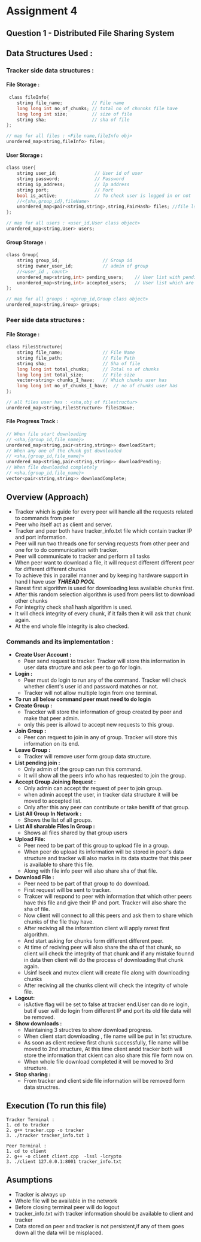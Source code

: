 # Assignment 4

## Question 1 - Distributed File Sharing System

## Data Structures Used :
### Tracker side data structures : 
#### File Storage :
```c
 class fileInfo{
    string file_name;           // File name
    long long int no_of_chunks; // total no of chunnks file have
    long long int size;         // size of file
    string sha;                 // sha of file
};

// map for all files : <File name,fileInfo obj>
unordered_map<string,fileInfo> files;
```

#### User Storage :
```c
class User{
    string user_id;              // User id of user
    string password;             // Password
    string ip_address;           // Ip address
    string port;                 // Port
    bool is_active;              // To check user is logged in or not
    //<{sha,group_id},fileName>
    unordered_map<pair<string,string>,string,PairHash> files; //file lsit that user has (along with group id)
};

// map for all users : <user_id,User class object>
unordered_map<string,User> users;
```

#### Group Storage :
```c
class Group{
    string group_id;                // Group id
    string owner_user_id;           // admin of group
    //<user_id , count>
    unordered_map<string,int> pending_users;    // User list with pending requests
    unordered_map<string,int> accepted_users;   // User list which are accepted by admin
};

// map for all groups : <gorup_id,Group class object>
unordered_map<string,Group> groups;
```

### Peer side data structures :


#### File Storage :
```c
class FilesStructure{
    string file_name;               // File Name
    string file_path;               // File Path
    string sha;                     // Sha of file
    long long int total_chunks;     // Total no of chunks
    long long int total_size;       // File size
    vector<string> chunks_I_have;   // Which chunks user has
    long long int no_of_chunks_I_have;  // no of chunks user has
};

// all files user has : <sha,obj of filestructur>
unordered_map<string,FilesStructure> filesIHave;
```
#### File Progress Track :
```c
// When file start downloading
// <sha,{group_id,file_name}>
unordered_map<string,pair<string,string>> downloadStart;
// When any one of the chunk got downloaded
// <sha,{group_id,file_name}>
unordered_map<string,pair<string,string>> downloadPending;
// When file downloaded completely
// <sha,{group_id,file_name}>
vector<pair<string,string>> downloadComplete;
```

## Overview (Approach) 
- Tracker which is guide for every peer will handle all the requests related to commands from peer
- Peer who itself act as client and server.
- Tracker and peer both have tracker_info.txt file which contain tracker IP and port information.
- Peer will run two threads one for serving requests from other peer and one for to do communication with tracker.
- Peer will communicate to tracker and perform all tasks
- When peer want to download a file, it will request different different peer for different different chunks
- To achieve this in parallel manner and by keeping hardware support in hand I have user ***THREAD POOL***
- Rarest first algorithm is used for downloading less available chunks first.
- After this random selection algorithm is used from peers list to download other chunks
- For integrity check sha1 hash algorithm is used.
- It will check integrity of every chunk, if it fails then it will ask that chunk again.
- At the end whole file integrity is also checked.

### Commands and its implementation :
- **Create User Account :**
    - Peer send request to tracker. Tracker will store this information in user data structure and ask peer to go for login. 
- **Login :**
    - Peer must do login to run any of the command. Tracker will check whether client's user id and password matches or not.
    - Tracker will not allow multiple login from one terminal.
- **To run all below command peer must need to do login**
- **Create Group :**
    - Traccker will store the information of group created by peer and make that peer admin.
    - only this peer is allowd to accept new requests to this group.
- **Join Group :**
    - Peer can request to join in any of group. Tracker will store this information on its end.
- **Leave Group :**
    - Tracker will remove user form group data structure.
- **List pending join :**
    - Only admin of the group can run this command.
    - It will show all the peers info who has requested to join the group.
- **Accept Group Joining Request :**
    - Only admin can accept thr request of peer to join group.
    - when admin accept the user, in tracker data structure it will be moved to accepted list.
    - Only after this any peer can contribute or take benifit of that group.
- **List All Group In Network :**
    - Shows the list of all groups.
- **List All sharable Files In Group :**
    - Shows all files shared by that group users
- **Upload File:** 
    - Peer need to be part of this group to upload file in a group.
    - When peer do upload its information will be stored in peer's data structure and tracker will also marks in its data stuctre that this peer is available to share this file.
    - Along with file info peer will also share sha of that file.
- **Download File :**
    - Peer need to be part of that group to do download.
    - First request will be sent to tracker.
    - Trakcer will respond to peer with information that which other peers have this file and give their IP and port. Tracker will also share the sha of file.
    - Now client will connect to all this peers and ask them to share which chunks of the file thay have.
    - After reciving all the inforamtion client will apply rarest first algorithm.
    - And start asking for chunks form different different peer.
    - At time of reciving peer will also share the sha of that chunk, so client will check the integrity of that chunk and if any mistake founnd in data then client will do the process of downloading that chunk again.
    - Usinf lseek and mutex client will create file along with downloading chunks
    - After reciving all the chunks client will check the integrity of whole file.
- **Logout:**
    - isActive flag will be set to false at tracker end.User can do re login, but if user will do login from different IP and port its old file data will be removed.
- **Show downloads :**
    - Maintaining 3 structres to show download progress.
    - When client start downloading , file name will be put in 1st structure.
    - As soon as client recieve first chunk successfully, file name will be moved to 2nd structure, At this time client andd tracker both will store the information that ckient can also share this file form now on.
    - When whole file download completed it will be moved to 3rd structure.
- **Stop sharing :**
    - From tracker and client side file information will be removed form data structres.


## Execution (To run this file)
```shell
Tracker Terminal :
1. cd to tracker
2. g++ tracker.cpp -o tracker
3. ./tracker tracker_info.txt 1

Peer Terminal :
1. cd to client
2. g++ -o client client.cpp  -lssl -lcrypto
3. ./client 127.0.0.1:8001 tracker_info.txt
```

## Asumptions 
- Tracker is always up
- Whole file will be available in the network
- Before closing terminal peer will do logout
- tracker_info.txt with tracker information should be available to client and tracker
- Data stored on peer and tracker is not persistent,if any of them goes down all the data will be misplaced.